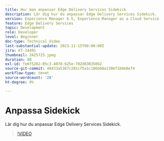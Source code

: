 ```yaml
---
title: Hur man anpassar Edge Delivery Services Sidekick
description: Lär dig hur du anpassar Edge Delivery Services Sidekick.
version: Experience Manager 6.5, Experience Manager as a Cloud Service
feature: Edge Delivery Services
topic: Development
role: Developer
level: Beginner
doc-type: Technical Video
last-substantial-update: 2023-11-15T00:00:00Z
jira: KT-14491
thumbnail: 3425725.jpeg
duration: 88
exl-id: fe6f5262-05c3-4078-b25e-702d830350b2
source-git-commit: 48433a5367c281cf5a1c106b08a1306f1b0e8ef4
workflow-type: tm+mt
source-wordcount: '28'
ht-degree: 0%

---
```


# Anpassa Sidekick

Lär dig hur du anpassar Edge Delivery Services Sidekick.

>[!VIDEO](https://video.tv.adobe.com/v/3438003/?learn=on&captions=swe)

